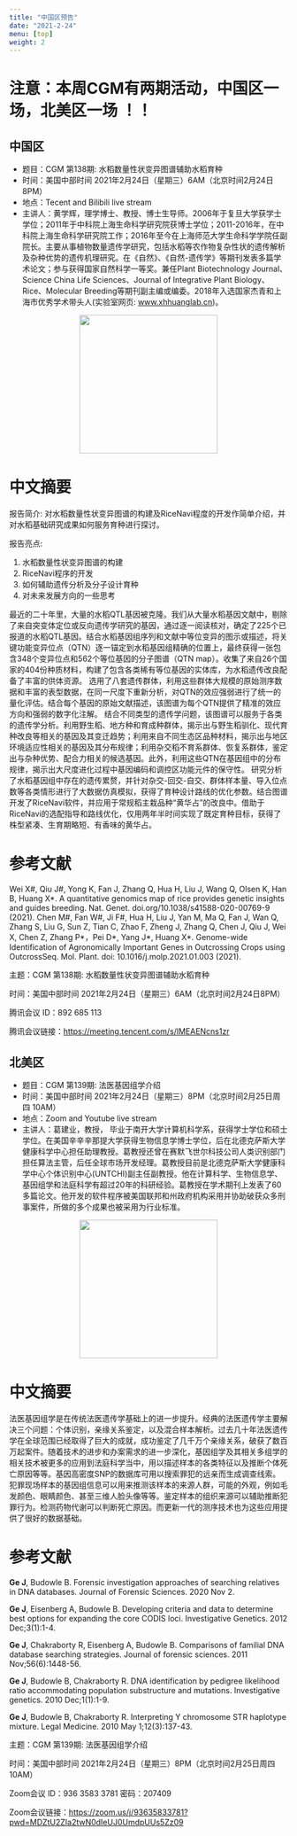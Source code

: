 ```yaml
---
title: "中国区预告"
date: "2021-2-24"
menu: [top]
weight: 2
---
```


# 注意：本周CGM有两期活动，中国区一场，北美区一场 ！！

## 中国区

- 题目：CGM 第138期: 水稻数量性状变异图谱辅助水稻育种
- 时间：美国中部时间 2021年2月24日（星期三）6AM（北京时间2月24日8PM）
- 地点：Tecent and Bilibili live stream
- 主讲人：黄学辉，理学博士、教授、博士生导师。2006年于复旦大学获学士学位；2011年于中科院上海生命科学研究院获博士学位；2011-2016年，在中科院上海生命科学研究院工作；2016年至今在上海师范大学生命科学学院任副院长。主要从事植物数量遗传学研究，包括水稻等农作物复杂性状的遗传解析及杂种优势的遗传机理研究。在《自然》、《自然-遗传学》等期刊发表多篇学术论文；参与获得国家自然科学一等奖。兼任Plant Biotechnology Journal、Science China Life Sciences、Journal of Integrative Plant Biology、Rice、Molecular Breeding等期刊副主编或编委。2018年入选国家杰青和上海市优秀学术带头人(实验室网页: www.xhhuanglab.cn)。

<div align="center">
<img src="https://i.loli.net/2021/02/22/tNiHAj7agJOrnI6.jpg" height=250>
</div>

# 中文摘要
报告简介:
对水稻数量性状变异图谱的构建及RiceNavi程度的开发作简单介绍，并对水稻基础研究成果如何服务育种进行探讨。

报告亮点:
1.	水稻数量性状变异图谱的构建
2.	RiceNavi程序的开发
3.	如何辅助遗传分析及分子设计育种
4.	对未来发展方向的一些思考

最近的二十年里，大量的水稻QTL基因被克隆。我们从大量水稻基因文献中，剔除了来自突变体定位或反向遗传学研究的基因，通过逐一阅读核对，确定了225个已报道的水稻QTL基因。结合水稻基因组序列和文献中等位变异的图示或描述，将关键功能变异位点（QTN）逐一锚定到水稻基因组精确的位置上，最终获得一张包含348个变异位点和562个等位基因的分子图谱（QTN map）。收集了来自26个国家的404份种质材料，构建了包含各类稀有等位基因的实体库，为水稻遗传改良配备了丰富的供体资源。
选用了八套遗传群体，利用这些群体大规模的原始测序数据和丰富的表型数据，在同一尺度下重新分析，对QTN的效应强弱进行了统一的量化评估。结合每个基因的原始文献描述，该图谱为每个QTN提供了精准的效应方向和强弱的数字化注解。
结合不同类型的遗传学问题，该图谱可以服务于各类的遗传学分析。利用野生稻、地方种和育成种群体，揭示出与野生稻驯化、现代育种改良等相关的基因及其变迁趋势；利用来自不同生态区品种材料，揭示出与地区环境适应性相关的基因及其分布规律；利用杂交稻不育系群体、恢复系群体，鉴定出与杂种优势、配合力相关的候选基因。此外，利用这些QTN在基因组中的分布规律，揭示出大尺度进化过程中基因编码和调控区功能元件的保守性。
研究分析了水稻基因组中存在的遗传累赘，并针对杂交-回交-自交、群体样本量、导入位点数等各类情形进行了大数据仿真模拟，获得了育种设计路线的优化参数。结合图谱开发了RiceNavi软件，并应用于常规稻主栽品种“黄华占”的改良中。借助于RiceNavi的选配指导和路线优化，仅用两年半时间实现了既定育种目标，获得了株型紧凑、生育期略短、有香味的黄华占。


# 参考文献

Wei X#, Qiu J#, Yong K, Fan J, Zhang Q, Hua H, Liu J, Wang Q, Olsen K, Han B, Huang X*. A quantitative genomics map of rice provides genetic insights and guides breeding. Nat. Genet. doi.org/10.1038/s41588-020-00769-9 (2021).
Chen M#, Fan W#, Ji F#, Hua H, Liu J, Yan M, Ma Q, Fan J, Wan Q, Zhang S, Liu G, Sun Z, Tian C, Zhao F, Zheng J, Zhang Q, Chen J, Qiu J, Wei X, Chen Z, Zhang P*，Pei D*, Yang J*, Huang X*. Genome-wide Identification of Agronomically Important Genes in Outcrossing Crops using OutcrossSeq. Mol. Plant. doi: 10.1016/j.molp.2021.01.003 (2021).


主题：CGM 第138期: 水稻数量性状变异图谱辅助水稻育种

时间：美国中部时间 2021年2月24日（星期三）6AM（北京时间2月24日8PM）

腾讯会议 ID：892 685 113

腾讯会议链接：https://meeting.tencent.com/s/lMEAENcns1zr


## 北美区

- 题目：CGM 第139期: 法医基因组学介绍
- 时间：美国中部时间 2021年2月24日（星期三）8PM（北京时间2月25日周四 10AM）
- 地点：Zoom and Youtube live stream
- 主讲人：葛建业，教授， 毕业于南开大学计算机科学系，获得学士学位和硕士学位。在美国辛辛辛那提大学获得生物信息学博士学位，后在北德克萨斯大学健康科学中心担任助理教授。葛教授还曾在赛默飞世尔科技公司人类识别部门担任算法主管，后任全球市场开发经理。葛教授目前是北德克萨斯大学健康科学中心个体识别中心(UNTCHI)副主任副教授。他在计算科学、生物信息学、基因组学和法庭科学有超过20年的科研经验。葛教授在学术期刊上发表了60多篇论文。他开发的软件程序被美国联邦和州政府机构采用并协助破获众多刑事案件，所做的多个成果也被采用为行业标准。

<div align="center">
<img src="https://i.loli.net/2021/02/24/yqhmiZHDKcjOlgu.jpg" height=250>
</div>

# 中文摘要

法医基因组学是在传统法医遗传学基础上的进一步提升。经典的法医遗传学主要解决三个问题：个体识别，亲缘关系鉴定，以及混合样本解析。过去几十年法医遗传学在全球范围已经取得了巨大的成就，成功鉴定了几千万个亲缘关系，破获了数百万起案件。随着技术的进步和办案需求的进一步深化，基因组学及其相关多组学的相关技术被更多的应用到法庭科学当中，用以描述样本的各类特征以及推断个体死亡原因等等。基因高密度SNP的数据库可用以搜索罪犯的远亲而生成调查线索。犯罪现场样本的基因组信息可以用来推测该样本的来源人群，可能的外观，例如毛发颜色、眼睛颜色、甚至三维人脸头像等等。鉴定样本的组织来源可以辅助推断犯罪行为。检测药物代谢可以判断死亡原因。而更新一代的测序技术也为这些应用提供了很好的数据基础。

# 参考文献

**Ge J**, Budowle B. Forensic investigation approaches of searching relatives in DNA databases. Journal of Forensic Sciences. 2020 Nov 2.

**Ge J**, Eisenberg A, Budowle B. Developing criteria and data to determine best options for expanding the core CODIS loci. Investigative Genetics. 2012 Dec;3(1):1-4.

**Ge J**, Chakraborty R, Eisenberg A, Budowle B. Comparisons of familial DNA database searching strategies. Journal of forensic sciences. 2011 Nov;56(6):1448-56. 

**Ge J**, Budowle B, Chakraborty R. DNA identification by pedigree likelihood ratio accommodating population substructure and mutations. Investigative genetics. 2010 Dec;1(1):1-9.

**Ge J**, Budowle B, Chakraborty R. Interpreting Y chromosome STR haplotype mixture. Legal Medicine. 2010 May 1;12(3):137-43.


主题：CGM 第139期: 法医基因组学介绍

时间：美国中部时间 2021年2月24日（星期三）8PM（北京时间2月25日周四 10AM）

Zoom会议 ID：936 3583 3781  密码：207409

Zoom会议链接：https://zoom.us/j/93635833781?pwd=MDZtU2ZIa2twN0dIeUJ0UmdpUUs5Zz09
